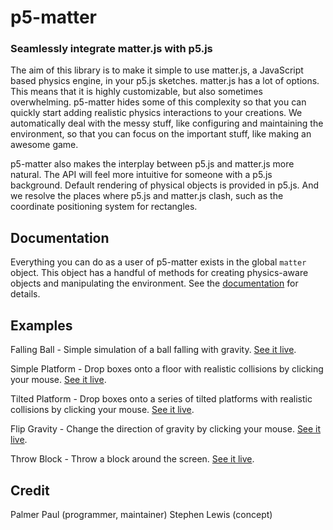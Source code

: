 # p5-matter
### Seamlessly integrate matter.js with p5.js

The aim of this library is to make it simple to use matter.js, a JavaScript
based physics engine, in your p5.js sketches. matter.js has a lot of options.
This means that it is highly customizable, but also sometimes overwhelming.
p5-matter hides some of this complexity so that you can quickly start adding
realistic physics interactions to your creations. We automatically deal with
the messy stuff, like configuring and maintaining the environment, so that you
can focus on the important stuff, like making an awesome game.

p5-matter also makes the interplay between p5.js and matter.js more natural.
The API will feel more intuitive for someone with a p5.js background.
Default rendering of physical objects is provided in p5.js. And we resolve
the places where p5.js and matter.js clash, such as the coordinate positioning
system for rectangles.


## Documentation

Everything you can do as a user of p5-matter exists in the global `matter` object. This object has a handful of methods for creating physics-aware objects and manipulating the environment. See the [documentation](http://palmerpaul.com/p5-matter/docs) for details.


## Examples

Falling Ball - Simple simulation of a ball falling with gravity. [See it live](http://palmerpaul.com/p5-matter/examples/falling-ball).

Simple Platform - Drop boxes onto a floor with realistic collisions by clicking your mouse. [See it live](http://palmerpaul.com/p5-matter/examples/simple-platform).

Tilted Platform - Drop boxes onto a series of tilted platforms with realistic collisions by clicking your mouse. [See it live](http://palmerpaul.com/p5-matter/examples/tilted-platform).

Flip Gravity - Change the direction of gravity by clicking your mouse. [See it live](http://palmerpaul.com/p5-matter/examples/flip-gravity).

Throw Block - Throw a block around the screen. [See it live](http://palmerpaul.com/p5-matter/examples/throw-block).


## Credit

Palmer Paul (programmer, maintainer)
Stephen Lewis (concept)
